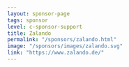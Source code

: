 ```yaml
---
layout: sponsor-page
tags: sponsor
level: c-sponsor-support
title: Zalando
permalink: "/sponsors/zalando.html"
image: "/sponsors/images/zalando.svg"
link: "https://www.zalando.de/"
---
```


